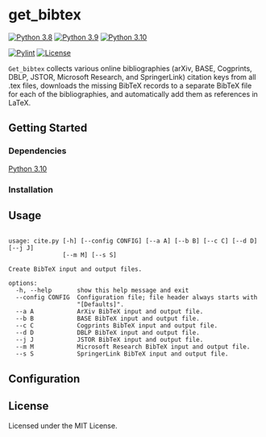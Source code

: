 # get_bibtex

[![Python 3.8](https://img.shields.io/badge/Python-3.8-blue?&logo=Python&logoColor=white)](https://www.python.org/)
[![Python 3.9](https://img.shields.io/badge/Python-3.9-blue?&logo=Python&logoColor=white)](https://www.python.org/)
[![Python 3.10](https://img.shields.io/badge/Python-3.10-blue?&logo=Python&logoColor=white)](https://www.python.org/)

[![Pylint](https://img.shields.io/github/actions/workflow/status/gretaisafantasy/get_bibtex/pylint.yml?branch=main)](https://github.com/gretaisafantasy/get_bibtex/actions/workflows/pylint.yml)
[![License](https://img.shields.io/badge/license-MIT-_red.svg)](https://opensource.org/licenses/MIT)

`Get_bibtex` collects various online bibliographies (arXiv, BASE, Cogprints, DBLP, JSTOR, Microsoft Research, and SpringerLink) citation keys from all .tex files, downloads the missing BibTeX records to a separate BibTeX file for each of the bibliographies, and automatically add them as references in LaTeX.

## Getting Started

### Dependencies

[Python 3.10](https://www.python.org/downloads/)

### Installation



## Usage

```

usage: cite.py [-h] [--config CONFIG] [--a A] [--b B] [--c C] [--d D] [--j J]
               [--m M] [--s S]

Create BibTeX input and output files.

options:
  -h, --help       show this help message and exit
  --config CONFIG  Configuration file; file header always starts with
                   "[Defaults]".
  --a A            ArXiv BibTeX input and output file.
  --b B            BASE BibTeX input and output file.
  --c C            Cogprints BibTeX input and output file.
  --d D            DBLP BibTeX input and output file.
  --j J            JSTOR BibTeX input and output file.
  --m M            Microsoft Research BibTeX input and output file.
  --s S            SpringerLink BibTeX input and output file.

```

## Configuration

## License

Licensed under the MIT License.
